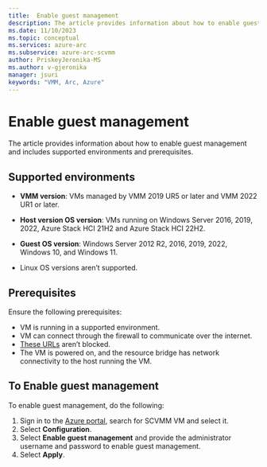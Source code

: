 ```yaml
---
title:  Enable guest management
description: The article provides information about how to enable guest management and includes supported environments and prerequisites. 
ms.date: 11/10/2023
ms.topic: conceptual
ms.services: azure-arc
ms.subservice: azure-arc-scvmm
author: PriskeyJeronika-MS
ms.author: v-gjeronika
manager: jsuri
keywords: "VMM, Arc, Azure"
---
```



# Enable guest management

The article provides information about how to enable guest management and includes supported environments and prerequisites.

## Supported environments

- **VMM version**: VMs managed by VMM 2019 UR5 or later and VMM 2022 UR1 or later.

- **Host version OS version**: VMs running on Windows Server 2016, 2019, 2022, Azure Stack HCI 21H2 and Azure Stack HCI 22H2.  

- **Guest OS version**: Windows Server 2012 R2, 2016, 2019, 2022, Windows 10, and Windows 11.

- Linux OS versions aren’t supported.

## Prerequisites

Ensure the following prerequisites:

- VM is running in a supported environment.
- VM can connect through the firewall to communicate over the internet.
- [These URLs](/azure/azure-arc/servers/network-requirements#urls) aren’t blocked.
- The VM is powered on, and the resource bridge has network connectivity to the host running the VM.

## To Enable guest management

To enable guest management, do the following:

1. Sign in to the [Azure portal](https://portal.azure.com/), search for SCVMM VM and select it.
2. Select **Configuration**.
3. Select **Enable guest management** and provide the administrator username and password to enable guest management.
4. Select **Apply**.
